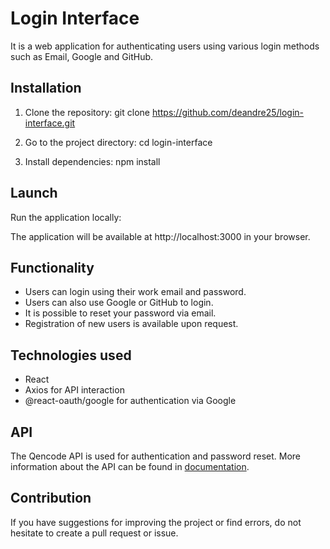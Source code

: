 # Login Interface

It is a web application for authenticating users using various login methods such as Email, Google and GitHub.

## Installation

1. Clone the repository:
git clone https://github.com/deandre25/login-interface.git

2. Go to the project directory:
cd login-interface

3. Install dependencies:
npm install


## Launch

Run the application locally:

The application will be available at http://localhost:3000 in your browser.

## Functionality

- Users can login using their work email and password.
- Users can also use Google or GitHub to login.
- It is possible to reset your password via email.
- Registration of new users is available upon request.

## Technologies used

- React
- Axios for API interaction
- @react-oauth/google for authentication via Google

## API

The Qencode API is used for authentication and password reset. More information about the API can be found in [documentation](https://auth-qa.qencode.com/v1/auth-api-references).

## Contribution

If you have suggestions for improving the project or find errors, do not hesitate to create a pull request or issue.